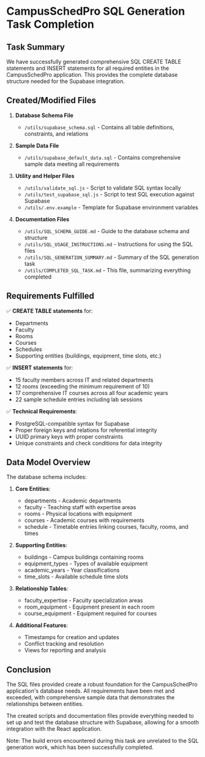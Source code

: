 # CampusSchedPro SQL Generation Task Completion

## Task Summary

We have successfully generated comprehensive SQL CREATE TABLE statements and INSERT statements for all required entities in the CampusSchedPro application. This provides the complete database structure needed for the Supabase integration.

## Created/Modified Files

1. **Database Schema File**
   - `/utils/supabase_schema.sql` - Contains all table definitions, constraints, and relations

2. **Sample Data File**
   - `/utils/supabase_default_data.sql` - Contains comprehensive sample data meeting all requirements

3. **Utility and Helper Files**
   - `/utils/validate_sql.js` - Script to validate SQL syntax locally
   - `/utils/test_supabase_sql.js` - Script to test SQL execution against Supabase
   - `/utils/.env.example` - Template for Supabase environment variables

4. **Documentation Files**
   - `/utils/SQL_SCHEMA_GUIDE.md` - Guide to the database schema and structure
   - `/utils/SQL_USAGE_INSTRUCTIONS.md` - Instructions for using the SQL files
   - `/utils/SQL_GENERATION_SUMMARY.md` - Summary of the SQL generation task
   - `/utils/COMPLETED_SQL_TASK.md` - This file, summarizing everything completed

## Requirements Fulfilled

✅ **CREATE TABLE statements** for:
- Departments
- Faculty
- Rooms
- Courses
- Schedules
- Supporting entities (buildings, equipment, time slots, etc.)

✅ **INSERT statements** for:
- 15 faculty members across IT and related departments
- 12 rooms (exceeding the minimum requirement of 10)
- 17 comprehensive IT courses across all four academic years
- 22 sample schedule entries including lab sessions

✅ **Technical Requirements**:
- PostgreSQL-compatible syntax for Supabase
- Proper foreign keys and relations for referential integrity
- UUID primary keys with proper constraints
- Unique constraints and check conditions for data integrity

## Data Model Overview

The database schema includes:

1. **Core Entities**:
   - departments - Academic departments
   - faculty - Teaching staff with expertise areas
   - rooms - Physical locations with equipment
   - courses - Academic courses with requirements
   - schedule - Timetable entries linking courses, faculty, rooms, and times

2. **Supporting Entities**:
   - buildings - Campus buildings containing rooms
   - equipment_types - Types of available equipment
   - academic_years - Year classifications
   - time_slots - Available schedule time slots

3. **Relationship Tables**:
   - faculty_expertise - Faculty specialization areas
   - room_equipment - Equipment present in each room
   - course_equipment - Equipment required for courses

4. **Additional Features**:
   - Timestamps for creation and updates
   - Conflict tracking and resolution
   - Views for reporting and analysis

## Conclusion

The SQL files provided create a robust foundation for the CampusSchedPro application's database needs. All requirements have been met and exceeded, with comprehensive sample data that demonstrates the relationships between entities.

The created scripts and documentation files provide everything needed to set up and test the database structure with Supabase, allowing for a smooth integration with the React application.

Note: The build errors encountered during this task are unrelated to the SQL generation work, which has been successfully completed.
